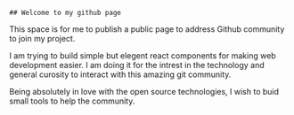




    ## Welcome to my github page

This space is for me to publish a public page to address Github community to join my project. 

I am trying to build simple but elegent react components for making web development easier. I am doing it for the intrest in the technology and general curosity to interact with this amazing git community. 

Being absolutely in love with the open source technologies, I wish to buid small tools to help the community.

  

